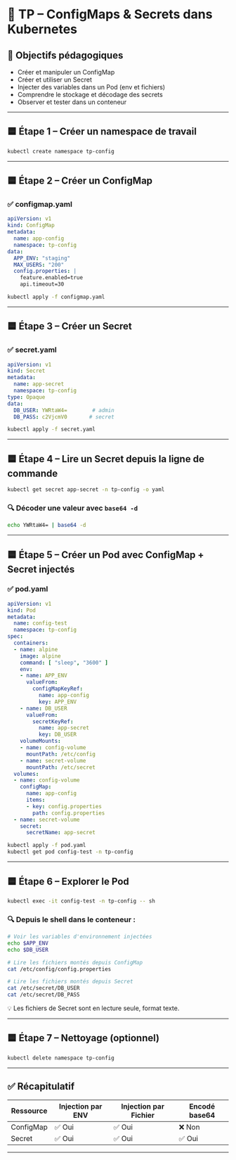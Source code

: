 # 🧪 TP – ConfigMaps & Secrets dans Kubernetes

## 🎯 Objectifs pédagogiques

- Créer et manipuler un ConfigMap
- Créer et utiliser un Secret
- Injecter des variables dans un Pod (env et fichiers)
- Comprendre le stockage et décodage des secrets
- Observer et tester dans un conteneur

---

## 🟦 Étape 1 – Créer un namespace de travail

```bash
kubectl create namespace tp-config
```

---

## 🟦 Étape 2 – Créer un ConfigMap

### ✅ configmap.yaml
```yaml
apiVersion: v1
kind: ConfigMap
metadata:
  name: app-config
  namespace: tp-config
data:
  APP_ENV: "staging"
  MAX_USERS: "200"
  config.properties: |
    feature.enabled=true
    api.timeout=30
```

```bash
kubectl apply -f configmap.yaml
```

---

## 🟦 Étape 3 – Créer un Secret

### ✅ secret.yaml
```yaml
apiVersion: v1
kind: Secret
metadata:
  name: app-secret
  namespace: tp-config
type: Opaque
data:
  DB_USER: YWRtaW4=        # admin
  DB_PASS: c2VjcmV0       # secret
```

```bash
kubectl apply -f secret.yaml
```

---

## 🟦 Étape 4 – Lire un Secret depuis la ligne de commande

```bash
kubectl get secret app-secret -n tp-config -o yaml
```

### 🔍 Décoder une valeur avec `base64 -d`

```bash
echo YWRtaW4= | base64 -d  
```

---

## 🟦 Étape 5 – Créer un Pod avec ConfigMap + Secret injectés

### ✅ pod.yaml
```yaml
apiVersion: v1
kind: Pod
metadata:
  name: config-test
  namespace: tp-config
spec:
  containers:
  - name: alpine
    image: alpine
    command: [ "sleep", "3600" ]
    env:
    - name: APP_ENV
      valueFrom:
        configMapKeyRef:
          name: app-config
          key: APP_ENV
    - name: DB_USER
      valueFrom:
        secretKeyRef:
          name: app-secret
          key: DB_USER
    volumeMounts:
    - name: config-volume
      mountPath: /etc/config
    - name: secret-volume
      mountPath: /etc/secret
  volumes:
  - name: config-volume
    configMap:
      name: app-config
      items:
      - key: config.properties
        path: config.properties
  - name: secret-volume
    secret:
      secretName: app-secret
```

```bash
kubectl apply -f pod.yaml
kubectl get pod config-test -n tp-config
```

---

## 🟦 Étape 6 – Explorer le Pod

```bash
kubectl exec -it config-test -n tp-config -- sh
```

### 🔍 Depuis le shell dans le conteneur :

```sh
# Voir les variables d'environnement injectées
echo $APP_ENV
echo $DB_USER

# Lire les fichiers montés depuis ConfigMap
cat /etc/config/config.properties

# Lire les fichiers montés depuis Secret
cat /etc/secret/DB_USER
cat /etc/secret/DB_PASS
```

💡 Les fichiers de Secret sont en lecture seule, format texte.

---

## 🟦 Étape 7 – Nettoyage (optionnel)

```bash
kubectl delete namespace tp-config
```

---

## ✅ Récapitulatif

| Ressource  | Injection par ENV | Injection par Fichier | Encodé base64 |
|------------|-------------------|------------------------|----------------|
| ConfigMap  | ✅ Oui             | ✅ Oui                 | ❌ Non         |
| Secret     | ✅ Oui             | ✅ Oui                 | ✅ Oui         |

---
